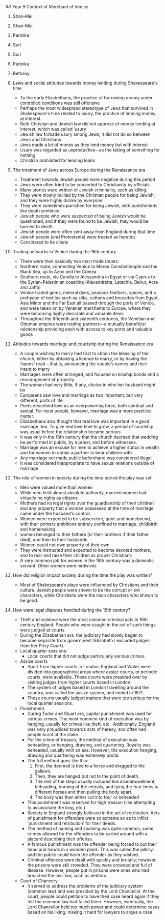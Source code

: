 <head>
  <title>Merchant of Venice Context Year 9</title>
</head>
## Year 9 Context of Merchant of Venice 

1.  Shan-Mei  
2.  Shan-Mei  
3.  Parinika  
4.  Suri  
5.  Suri  
6.  Parinika  
7.  Bethany  

1.  Laws and social attitudes towards money lending during Shakespeare's time  
	-   To the early Elizabethans, the practice of borrowing money under controlled conditions was still offensive 
	-   Perhaps the most widespread stereotype of Jews that survived in Shakespeare's time related to usury, the practice of lending money at interest. 
	-   Both Christian and Jewish law did not approve of money lending at interest, which was called ‘usury’ 
	-   Jewish law forbade usury among Jews, it did not do so between Jews and Christians 
	-   Jews made a lot of money as they lend money but with interest 
	-   Usury was regarded as unproductive—as the taking of something for nothing 
	-   Christian prohibited for lending loans 

2.  The treatment of Jews across Europe during the Renaissance era 
	- Treatment towards Jewish people were negative during this period 
	- Jews were often tried to be converted to Christianity by officials. 
	- Many stories were written of Jewish criminality, such as killing. 
	- They were mostly bullied by the Christian people for being Jewish, and they were highly dislike by everyone 
	- They were sometimes punished for being Jewish, with punishments like death sentence 
	- Jewish people who were suspected of being Jewish would be questioned, and if they were found to be Jewish, they would be burned to death 
	- Jewish people were often sent away from England during that time 
	- Jewish people (and Protestants) were treated as heretics 
	- Considered to be aliens 

3.  Trading networks in Venice during the 16th century 
	- There were then basically two main trade routes:  
	- Northern route, connecting Venice to Morea Constantinople and the Black Sea, up to Azov and the Crimea 
	- Southern route, via Candia to Alessandria in Egypt or via Cyprus to the Syrian-Palestinian coastline (Alexandretta, Latachia, Beirut, Acre and Jaffa) 
	- Venice traded gems, mineral dyes, peacock feathers, spices, and a profusion of textiles such as silks, cottons and brocades from Egypt, Asia Minor and the Far East all passed through the ports of Venice, and were taken on by Venetian merchants to Europe, where they were becoming highly desirable and valuable items 
	- Throughout the fifteenth and sixteenth centuries, the Venetian and Ottoman empires were trading partners—a mutually beneficial relationship providing each with access to key ports and valuable goods 

4.  Attitudes towards marriage and courtship during the Renaissance era 
	- A couple wishing to marry had first to obtain the blessing of the church, either by obtaining a licence to marry, or by having the ‘banns’ read – that is, announcing the couple’s names and their intent to marry 
	- Marriages were often arranged, and focused on kinship bonds and a rearrangement of property 
	- The woman had very little, if any, choice in who her husband might be 
	- Europeans saw love and marriage as two important, but very different, parts of life 
	- Poets described love as an overpowering force, both spiritual and sexual. For most people, however, marriage was a more practical matter. 
	- Elizabethans also thought that real love was important in a good marriage, too. To give real love time to grow, a period of courtship was usual before the relationship became serious.   
	- It was only in the 16th century that the church decreed that wedding be performed in public, by a priest, and before witnesses.   
	- Marriage was an excuse for men to achieve a higher status in wealth and for women to obtain a partner to bear children with 
	- Any marriage not made public beforehand was considered illegal 
	- It was considered inappropriate to have sexual relations outside of marriage 

5.  The role of women in society during the time period the play was set 
	- Men were valued more than women 
	- While men held almost absolute authority, married women had virtually no rights as citizens 
	- Mothers had no legal rights over the guardianship of their children and any property that a woman possessed at the time of marriage came under the husband's control. 
	- Women were expected to be subservient, quiet and homebound, with their primary ambitions entirely confined to marriage, childbirth and homemaking 
	- women belonged to their fathers (or their brothers if their father died), and then to their husbands 
	- Women could not own property of their own 
	- They were instructed and expected to become devoted mothers, and to rear and raise their children as proper Christians 
	- A very common job for women in the 16th century was a domestic servant. Other women were midwives 

6.  How did religion impact society during the time the play was written? 
	- Most of Shakespeare’s plays were influenced by Christians and their culture. Jewish people were shown to be the corrupt or evil characters, while Christians were the main characters who shown to be good.  

7. How were legal disputes handled during the 16th century? 
	- Theft and violence were the most common criminal acts in 16th century England. People who were caught in the act of such things were judged at courts. 
	- During the Elizabethan era, the judiciary had slowly began to become separate from government (Elizabeth I excluded judges from her Privy Court). 
	- Local quarter sessions:
		- Local courts that did not judge particularly serious crimes. 
	- Assize courts 
		- Apart from higher courts in London, England and Wales were divided into geographical areas where assize courts, or periodic courts, were available. Those courts were presided over by visiting judges from higher courts based in London. 
		- The system of judges based in London travelling around the country, was called the assize system, and ended in 1971. 
		- These courts usually judged matters that were too serious for the local quarter sessions. 
	- Punishment 
		- During Tudor and Stuart era, capital punishment was used for serious crimes. The most common kind of execution was by hanging, usually for crimes like theft, etc.  Additionally, England was very prejudiced towards acts of heresy, and often had people burnt at the stake. 
		- For the crime of treason, the method of execution was beheading, or hanging, drawing, and quartering. Royalty was beheaded, usually with an axe. However, the execution hanging, drawing and quartering was extremely brutal. 
		- The full method goes like this: 
			1. First, the doomed is tied to a horse and dragged to the gallows. 
			2. Then, they are hanged but not to the point of death. 
			3. The rest of the steps usually included live disembowelment, beheading, burning of the entrails, and tying the four limbs to different horses and then pulling the body apart. 
			4. The body was then either cut into four or beheaded 
		- This punishment was reserved for high treason (like attempting to assassinate the king, etc.) 
		- Society in England strongly believed in the act of retribution. Acts of punishment for offenders were so extreme so as to inflict ‘punishment and retribution’ for their deeds. 
		- The method of naming and shaming was quite common, some crimes allowed for the offenders to be carted around with a placard describing their offense. 
		- A famous punishment was the offender being forced to put their head and hands in a wooden plank. This was called the pillory: and the public could harm the offender as they wished. 
		- Criminal offences were dealt with quickly and brutally; however, the prisons were still crowded. They were crowded and full of disease. However, people put in prisons were ones who had breached the civil law, such as debtors. 
	- Court of Chancery 
		- It served to address the problems of the judiciary system (common law) and was presided by the Lord Chancellor. At the court, people could petition to have their case heard again if they felt the common law had failed them. However, eventually, the Lord Chancellor held too much power and could determine cases based on his liking, making it hard for lawyers to argue a case.